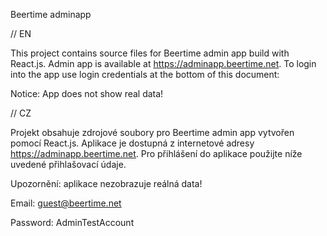 Beertime adminapp

// EN

This project contains source files for Beertime admin app build with React.js. Admin app is available at https://adminapp.beertime.net. To login into the app use login credentials at the bottom of this document:

Notice: App does not show real data!

// CZ

Projekt obsahuje zdrojové soubory pro Beertime admin app vytvořen pomocí React.js. Aplikace je dostupná z internetové adresy https://adminapp.beertime.net. Pro přihlášení do aplikace použijte níže uvedené přihlašovací údaje.

Upozornění: aplikace nezobrazuje reálná data!

Email: guest@beertime.net

Password: AdminTestAccount
